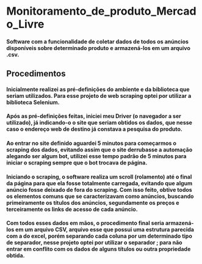 # Monitoramento_de_produto_Mercado_Livre
#### Software com a funcionalidade de coletar dados de todos os anúncios disponíveis sobre determinado produto e armazená-los em um arquivo .csv.

## Procedimentos
#### Inicialmente realizei as pré-definições do ambiente e da biblioteca que seriam utilizados. Para esse projeto de web scraping optei por utilizar a biblioteca Selenium.

#### Após as pré-definições feitas, iniciei meu Driver (o navegador a ser utilizado), já indicando-o o site que seriam obtidos os dados, que nesse caso o endereço web de destino já constava a pesquisa do produto.

#### Ao entrar no site definido aguardei 5 minutos para começarmos o scraping dos dados, evitando assim que o site derrubasse a automação alegando ser algum bot, utilizei esse tempo padrão de 5 minutos para iniciar o scraping sempre que o bot trocava de página.

#### Iniciando o scraping, o software realiza um scroll (rolamento) até o final da página para que ela fosse totalmente carregada, evitando que algum anúncio fosse deixado de fora do scraping. Com isso feito, obtive todos os elementos comuns que se caracterizavam como anúncios, buscando primeiramente os títulos dos anúncios, segundamente os preços e terceiramente os links de acesso de cada anúncio.

#### Com todos esses dados em mãos, o procedimento final seria armazená-los em um arquivo CSV, arquivo esse que possui uma estrutura parecida com a do excel, porém separando cada coluna por um determinado tipo de separador, nesse projeto optei por utilizar o separador ; para não entrar em conflito com os dados de alguns títulos ou outra propriedade obtida. 

